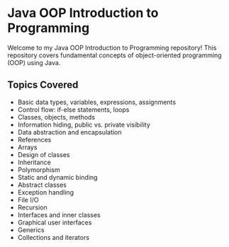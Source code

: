# Java OOP Introduction to Programming

Welcome to my Java OOP Introduction to Programming repository! This repository covers fundamental concepts of object-oriented programming (OOP) using Java.

## Topics Covered
- Basic data types, variables, expressions, assignments
- Control flow: if-else statements, loops
- Classes, objects, methods
- Information hiding, public vs. private visibility
- Data abstraction and encapsulation
- References
- Arrays
- Design of classes
- Inheritance
- Polymorphism
- Static and dynamic binding
- Abstract classes
- Exception handling
- File I/O
- Recursion
- Interfaces and inner classes
- Graphical user interfaces
- Generics
- Collections and iterators
